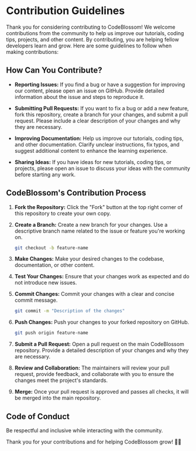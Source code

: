 # Contribution Guidelines

Thank you for considering contributing to CodeBlossom! We welcome contributions from the community to help us improve our tutorials, coding tips, projects, and other content. By contributing, you are helping fellow developers learn and grow. Here are some guidelines to follow when making contributions:

## How Can You Contribute?

- **Reporting Issues:** If you find a bug or have a suggestion for improving our content, please open an issue on GitHub. Provide detailed information about the issue and steps to reproduce it.

- **Submitting Pull Requests:** If you want to fix a bug or add a new feature, fork this repository, create a branch for your changes, and submit a pull request. Please include a clear description of your changes and why they are necessary.

- **Improving Documentation:** Help us improve our tutorials, coding tips, and other documentation. Clarify unclear instructions, fix typos, and suggest additional content to enhance the learning experience.

- **Sharing Ideas:** If you have ideas for new tutorials, coding tips, or projects, please open an issue to discuss your ideas with the community before starting any work.

## CodeBlossom's Contribution Process

1. **Fork the Repository:** Click the "Fork" button at the top right corner of this repository to create your own copy.

2. **Create a Branch:** Create a new branch for your changes. Use a descriptive branch name related to the issue or feature you're working on.

    ```bash
    git checkout -b feature-name
    ```

3. **Make Changes:** Make your desired changes to the codebase, documentation, or other content.

4. **Test Your Changes:** Ensure that your changes work as expected and do not introduce new issues.

5. **Commit Changes:** Commit your changes with a clear and concise commit message.

    ```bash
    git commit -m "Description of the changes"
    ```

6. **Push Changes:** Push your changes to your forked repository on GitHub.

    ```bash
    git push origin feature-name
    ```

7. **Submit a Pull Request:** Open a pull request on the main CodeBlossom repository. Provide a detailed description of your changes and why they are necessary.

8. **Review and Collaboration:** The maintainers will review your pull request, provide feedback, and collaborate with you to ensure the changes meet the project's standards.

9. **Merge:** Once your pull request is approved and passes all checks, it will be merged into the main repository.

## Code of Conduct

Be respectful and inclusive while interacting with the community.

Thank you for your contributions and for helping CodeBlossom grow! 🌸✨

